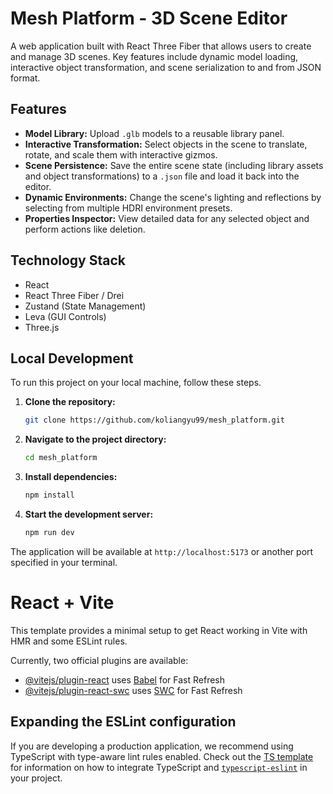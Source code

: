 # Mesh Platform - 3D Scene Editor

A web application built with React Three Fiber that allows users to create and manage 3D scenes. Key features include dynamic model loading, interactive object transformation, and scene serialization to and from JSON format.

## Features

-   **Model Library:** Upload `.glb` models to a reusable library panel.
-   **Interactive Transformation:** Select objects in the scene to translate, rotate, and scale them with interactive gizmos.
-   **Scene Persistence:** Save the entire scene state (including library assets and object transformations) to a `.json` file and load it back into the editor.
-   **Dynamic Environments:** Change the scene's lighting and reflections by selecting from multiple HDRI environment presets.
-   **Properties Inspector:** View detailed data for any selected object and perform actions like deletion.

## Technology Stack

-   React
-   React Three Fiber / Drei
-   Zustand (State Management)
-   Leva (GUI Controls)
-   Three.js

## Local Development

To run this project on your local machine, follow these steps.

1.  **Clone the repository:**
    ```bash
    git clone https://github.com/koliangyu99/mesh_platform.git
    ```

2.  **Navigate to the project directory:**
    ```bash
    cd mesh_platform
    ```

3.  **Install dependencies:**
    ```bash
    npm install
    ```

4.  **Start the development server:**
    ```bash
    npm run dev
    ```
The application will be available at `http://localhost:5173` or another port specified in your terminal.



# React + Vite

This template provides a minimal setup to get React working in Vite with HMR and some ESLint rules.

Currently, two official plugins are available:

- [@vitejs/plugin-react](https://github.com/vitejs/vite-plugin-react/blob/main/packages/plugin-react) uses [Babel](https://babeljs.io/) for Fast Refresh
- [@vitejs/plugin-react-swc](https://github.com/vitejs/vite-plugin-react/blob/main/packages/plugin-react-swc) uses [SWC](https://swc.rs/) for Fast Refresh

## Expanding the ESLint configuration

If you are developing a production application, we recommend using TypeScript with type-aware lint rules enabled. Check out the [TS template](https://github.com/vitejs/vite/tree/main/packages/create-vite/template-react-ts) for information on how to integrate TypeScript and [`typescript-eslint`](https://typescript-eslint.io) in your project.
